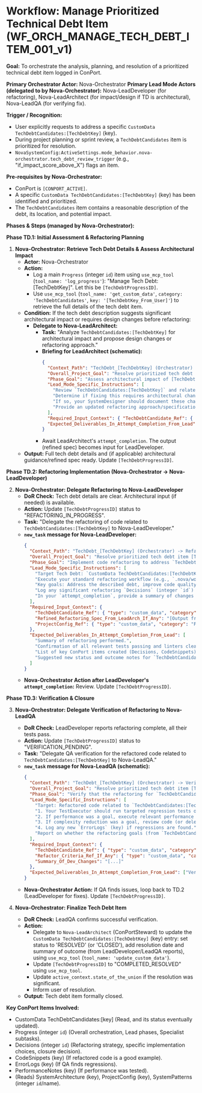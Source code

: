 # Workflow: Manage Prioritized Technical Debt Item (WF_ORCH_MANAGE_TECH_DEBT_ITEM_001_v1)

**Goal:** To orchestrate the analysis, planning, and resolution of a prioritized technical debt item logged in ConPort.

**Primary Orchestrator Actor:** Nova-Orchestrator
**Primary Lead Mode Actors (delegated to by Nova-Orchestrator):** Nova-LeadDeveloper (for refactoring), Nova-LeadArchitect (for impact/design if TD is architectural), Nova-LeadQA (for verifying fix).

**Trigger / Recognition:**
- User explicitly requests to address a specific `CustomData TechDebtCandidates:[TechDebtKey]` (key).
- During project planning or sprint review, a `TechDebtCandidates` item is prioritized for resolution.
- `NovaSystemConfig:ActiveSettings.mode_behavior.nova-orchestrator.tech_debt_review_trigger` (e.g., "if_impact_score_above_X") flags an item.

**Pre-requisites by Nova-Orchestrator:**
- ConPort is `[CONPORT_ACTIVE]`.
- A specific `CustomData TechDebtCandidates:[TechDebtKey]` (key) has been identified and prioritized.
- The `TechDebtCandidates` item contains a reasonable description of the debt, its location, and potential impact.

**Phases & Steps (managed by Nova-Orchestrator):**

**Phase TD.1: Initial Assessment & Refactoring Planning**

1.  **Nova-Orchestrator: Retrieve Tech Debt Details & Assess Architectural Impact**
    *   **Actor:** Nova-Orchestrator
    *   **Action:**
        *   Log a main `Progress` (integer `id`) item using `use_mcp_tool` (`tool_name: 'log_progress'`): "Manage Tech Debt: [TechDebtKey]". Let this be `[TechDebtProgressID]`.
        *   Use `use_mcp_tool` (`tool_name: 'get_custom_data'`, `category: 'TechDebtCandidates'`, `key: '[TechDebtKey_From_User]'`) to retrieve the full details of the tech debt item.
    *   **Condition:** If the tech debt description suggests significant architectural impact or requires design changes before refactoring:
        *   **Delegate to Nova-LeadArchitect:**
            *   **Task:** "Analyze `TechDebtCandidates:[TechDebtKey]` for architectural impact and propose design changes or refactoring approach."
            *   **Briefing for LeadArchitect (schematic):**
                ```json
                {
                  "Context_Path": "TechDebt_[TechDebtKey] (Orchestrator) -> ArchAnalysis (LeadArchitect)",
                  "Overall_Project_Goal": "Resolve prioritized tech debt item [TechDebtKey].",
                  "Phase_Goal": "Assess architectural impact of [TechDebtKey] and define/refine refactoring design if needed.",
                  "Lead_Mode_Specific_Instructions": [
                    "Review `TechDebtCandidates:[TechDebtKey]` and related code/ConPort items.",
                    "Determine if fixing this requires architectural changes or a specific design pattern for refactoring.",
                    "If so, your SystemDesigner should document these changes in `SystemArchitecture` (key) or as a `Decision` (integer `id`).",
                    "Provide an updated refactoring approach/specification for LeadDeveloper."
                  ],
                  "Required_Input_Context": { "TechDebtCandidate_Ref": { "type": "custom_data", "category": "TechDebtCandidates", "key": "[TechDebtKey]" } },
                  "Expected_Deliverables_In_Attempt_Completion_From_Lead": ["Refined refactoring specification", "Keys/IDs of any new/updated Arch/Decision items."]
                }
                ```
            *   Await LeadArchitect's `attempt_completion`. The output (refined spec) becomes input for LeadDeveloper.
    *   **Output:** Full tech debt details and (if applicable) architectural guidance/refined spec ready. Update `[TechDebtProgressID]`.

**Phase TD.2: Refactoring Implementation (Nova-Orchestrator -> Nova-LeadDeveloper)**

2.  **Nova-Orchestrator: Delegate Refactoring to Nova-LeadDeveloper**
    *   **DoR Check:** Tech debt details are clear. Architectural input (if needed) is available.
    *   **Action:** Update `[TechDebtProgressID]` status to "REFACTORING_IN_PROGRESS".
    *   **Task:** "Delegate the refactoring of code related to `TechDebtCandidates:[TechDebtKey]` to Nova-LeadDeveloper."
    *   **`new_task` message for Nova-LeadDeveloper:**
        ```json
        {
          "Context_Path": "TechDebt_[TechDebtKey] (Orchestrator) -> Refactor (LeadDeveloper)",
          "Overall_Project_Goal": "Resolve prioritized tech debt item [TechDebtKey].",
          "Phase_Goal": "Implement code refactoring to address `TechDebtCandidates:[TechDebtKey]`, ensuring all tests pass and quality standards are met.",
          "Lead_Mode_Specific_Instructions": [
            "Target Tech Debt: `CustomData TechDebtCandidates:[TechDebtKey]` (key). Review its details and any architectural guidance from LeadArchitect (see `Refined_Refactoring_Spec_From_LeadArch`).",
            "Execute your standard refactoring workflow (e.g., `.nova/workflows/nova-leaddeveloper/WF_DEV_TECHDEBT_REFACTOR_COMPONENT_001_v1.md`) to manage your team (CodeRefactorer, TestAutomator) for this task.",
            "Key goals: Address the described debt, improve code quality/performance as specified, ensure no regressions by running all relevant tests.",
            "Log any significant refactoring `Decisions` (integer `id`) or new `CodeSnippets` (key).",
            "In your `attempt_completion`, provide a summary of changes and confirm test/linter status. Also indicate the new suggested status for `TechDebtCandidates:[TechDebtKey]` (e.g., 'RESOLVED', 'PARTIALLY_ADDRESSED')."
          ],
          "Required_Input_Context": {
            "TechDebtCandidate_Ref": { "type": "custom_data", "category": "TechDebtCandidates", "key": "[TechDebtKey]" },
            "Refined_Refactoring_Spec_From_LeadArch_If_Any": "[Output from LeadArchitect in TD.1, or null]",
            "ProjectConfig_Ref": { "type": "custom_data", "category": "ProjectConfig", "key": "ActiveConfig" }
          },
          "Expected_Deliverables_In_Attempt_Completion_From_Lead": [
            "Summary of refactoring performed.",
            "Confirmation of all relevant tests passing and linters clean.",
            "List of key ConPort items created (Decisions, CodeSnippets).",
            "Suggested new status and outcome notes for `TechDebtCandidates:[TechDebtKey]`."
          ]
        }
        ```
    *   **Nova-Orchestrator Action after LeadDeveloper's `attempt_completion`:** Review. Update `[TechDebtProgressID]`.

**Phase TD.3: Verification & Closure**

3.  **Nova-Orchestrator: Delegate Verification of Refactoring to Nova-LeadQA**
    *   **DoR Check:** LeadDeveloper reports refactoring complete, all their tests pass.
    *   **Action:** Update `[TechDebtProgressID]` status to "VERIFICATION_PENDING".
    *   **Task:** "Delegate QA verification for the refactored code related to `TechDebtCandidates:[TechDebtKey]` to Nova-LeadQA."
    *   **`new_task` message for Nova-LeadQA (schematic):**
        ```json
        {
          "Context_Path": "TechDebt_[TechDebtKey] (Orchestrator) -> VerifyRefactor (LeadQA)",
          "Overall_Project_Goal": "Resolve prioritized tech debt item [TechDebtKey].",
          "Phase_Goal": "Verify that the refactoring for `TechDebtCandidates:[TechDebtKey]` was successful, introduced no regressions, and achieved its quality goals.",
          "Lead_Mode_Specific_Instructions": [
            "Target: Refactored code related to `TechDebtCandidates:[TechDebtKey]`. Dev changes summary: [From LeadDev's output].",
            "1. Your TestExecutor should run targeted regression tests on areas affected by the refactoring.",
            "2. If performance was a goal, execute relevant performance tests (`WF_QA_PERFORMANCE_TEST_EXECUTION_001_v1.md` for guidance).",
            "3. If complexity reduction was a goal, review code (or delegate to FlowAsk for metrics if possible) for clarity improvements.",
            "4. Log any new `ErrorLogs` (key) if regressions are found.",
            "Report on whether the refactoring goals (from `TechDebtCandidates` item or `RefactorCriteria`) were met and if system stability is maintained."
          ],
          "Required_Input_Context": {
            "TechDebtCandidate_Ref": { "type": "custom_data", "category": "TechDebtCandidates", "key": "[TechDebtKey]" },
            "Refactor_Criteria_Ref_If_Any": { "type": "custom_data", "category": "RefactorCriteria", "key": "[ComponentName_RefactorCriteriaKey]" },
            "Summary_Of_Dev_Changes": "[...]"
          },
          "Expected_Deliverables_In_Attempt_Completion_From_Lead": ["Verification summary", "Pass/fail status", "List of any new `ErrorLogs` (keys)."]
        }
        ```
    *   **Nova-Orchestrator Action:** If QA finds issues, loop back to TD.2 (LeadDeveloper for fixes). Update `[TechDebtProgressID]`.

4.  **Nova-Orchestrator: Finalize Tech Debt Item**
    *   **DoR Check:** LeadQA confirms successful verification.
    *   **Action:**
        *   Delegate to `Nova-LeadArchitect` (ConPortSteward) to update the `CustomData TechDebtCandidates:[TechDebtKey]` (key) entry: set status to 'RESOLVED' (or 'CLOSED'), add resolution date and summary of outcome (from LeadDeveloper/LeadQA reports), using `use_mcp_tool` (`tool_name: 'update_custom_data'`).
        *   Update `[TechDebtProgressID]` to "COMPLETED_RESOLVED" using `use_mcp_tool`.
        *   Update `active_context.state_of_the_union` if the resolution was significant.
        *   Inform user of resolution.
    *   **Output:** Tech debt item formally closed.

**Key ConPort Items Involved:**
- CustomData TechDebtCandidates:[key] (Read, and its status eventually updated).
- Progress (integer `id`) (Overall orchestration, Lead phases, Specialist subtasks).
- Decisions (integer `id`) (Refactoring strategy, specific implementation choices, closure decision).
- CodeSnippets (key) (If refactored code is a good example).
- ErrorLogs (key) (If QA finds regressions).
- PerformanceNotes (key) (If performance was tested).
- (Reads) SystemArchitecture (key), ProjectConfig (key), SystemPatterns (integer `id`/name).